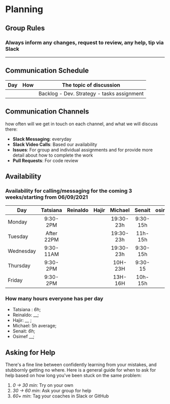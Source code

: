 # Planning

## Group Rules

### Always inform any changes, request to review, any help, tip via Slack 
---

## Communication Schedule

| Day   |    How    | The topic of discussion                    |
| ----- | :-------: | ------------------------------------------ |
|       |           | Backlog - Dev. Strategy - tasks assignment |

## Communication Channels

how often will we get in touch on each channel, and what we will discuss there:

- **Slack Messaging**: everyday
- **Slack Video Calls**:  Based our availability
- **Issues**: For group and individual assignments and for provide more detail about how to complete the work
- **Pull Requests**: For code review

## Availability
### Availability for calling/messaging for the coming 3 weeks/starting from 06/09/2021
| Day       |   Tatsiana  |  Reinaldo   | Hajir  |  Michael   | Senait  | osimef |
| --------- | :-------:   | :-------:   | :-----:| :-----:    | :-----: | :-----:|
| Monday    |  9:30- 2PM  |             |        | 19:30-23h  | 9:30-15h|        |
| Tuesday   | After 22PM  |             |        | 19:30-23h  | 11h-15h |        |
| Wednesday |  9:30-11AM  |             |        | 19:30-23h  | 9:30-15h|        |
| Thursday  |    9:30-2PM |             |        | 10H-23H    | 9:30-15 |        |
| Friday    |    9:30-2PM |             |        | 13H-16H    | 10h-15h |        |

### How many hours everyone has per day

- Tatsiana : _6h_;
- Reinaldo: __;
- Hajir: __ ;
- Michael: 5h average;
- Senait: _6h_;
- Osimef __;

## Asking for Help

There's a fine line between confidently learning from your mistakes, and stubbornly getting no where. Here is a general guide for when to ask for help based on how long you've been stuck on the same problem:

1. _0 -> 30 min_: Try on your own
2. _30 -> 60 min_: Ask your group for help
3. _60+ min_: Tag your coaches in Slack or GitHub

